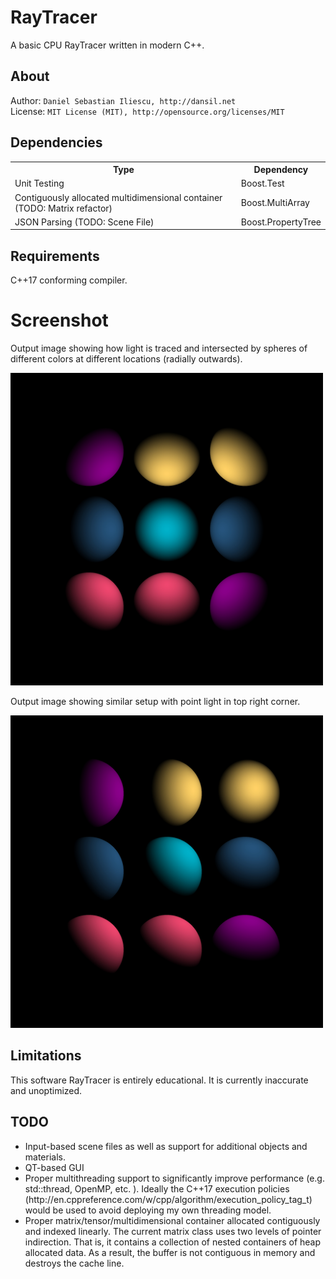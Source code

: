 RayTracer
================
A basic CPU RayTracer written in modern C++.

About
------------------
Author: `Daniel Sebastian Iliescu, http://dansil.net`  
License: `MIT License (MIT), http://opensource.org/licenses/MIT`  

Dependencies
------------------
<table>
  <tr>
    <th>Type</th>
    <th>Dependency</th>
  </tr>
  <tr>
    <td>Unit Testing</td>
    <td>Boost.Test</td>
  </tr>
  <tr>
    <td>Contiguously allocated multidimensional container (TODO: Matrix refactor)</td>
    <td>Boost.MultiArray</td>
  </tr>
  <tr>
    <td>JSON Parsing (TODO: Scene File)</td>
    <td>Boost.PropertyTree</td>
  </tr>
</table>

Requirements
------------------
C++17 conforming compiler.

Screenshot
================
Output image showing how light is traced and intersected by spheres of different colors at different locations (radially outwards).

<img src="documentation/images/output.jpg" alt="Output SCreenshot" width="500">

Output image showing similar setup with point light in top right corner.

<img src="documentation/images/output_angled.jpg" alt="Output SCreenshot" width="500">

Limitations
------------------
This software RayTracer is entirely educational. It is currently inaccurate and unoptimized.

TODO
------------------
<ul>
  <li>Input-based scene files as well as support for additional objects and materials.</li>
  <li>QT-based GUI</li>
  <li>Proper multithreading support to significantly improve performance (e.g. std::thread, OpenMP, etc. ). Ideally the C++17 execution policies (http://en.cppreference.com/w/cpp/algorithm/execution_policy_tag_t) would be used to avoid deploying my own threading model.</li>
  <li>Proper matrix/tensor/multidimensional container allocated contiguously and indexed linearly. The current matrix class uses two levels of pointer indirection. That is, it contains a collection of nested containers of heap allocated data. As a result, the buffer is not contiguous in memory and destroys the cache line.</li>
</ul>